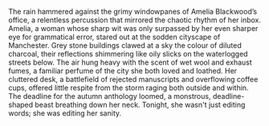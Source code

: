 The rain hammered against the grimy windowpanes of Amelia Blackwood’s office, a relentless percussion that mirrored the chaotic rhythm of her inbox.  Amelia, a woman whose sharp wit was only surpassed by her even sharper eye for grammatical error, stared out at the sodden cityscape of Manchester.  Grey stone buildings clawed at a sky the colour of diluted charcoal, their reflections shimmering like oily slicks on the waterlogged streets below.  The air hung heavy with the scent of wet wool and exhaust fumes, a familiar perfume of the city she both loved and loathed.  Her cluttered desk, a battlefield of rejected manuscripts and overflowing coffee cups, offered little respite from the storm raging both outside and within.  The deadline for the autumn anthology loomed, a monstrous, deadline-shaped beast breathing down her neck. Tonight, she wasn't just editing words; she was editing her sanity.
